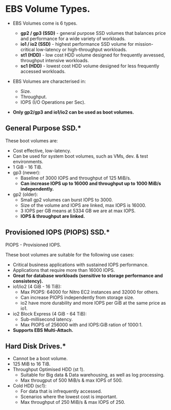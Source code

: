 # **EBS Volume Types.**

* EBS Volumes come is 6 types.
    * **gp2 / gp3 (SSD)** - general purpose SSD volumes that balances price and performance for a wide variety of workloads.
    * **io1 / io2 (SSD)** - highest performance SSD volume for mission-critical low-latency or high-throughput workloads.
    * **st1 (HDD)** - low cost HDD volume designed for frequently avvessed, throughput intensive workloads.
    * **sc1 (HDD)** - lowest cost HDD volume designed for less frequently accessed workloads.

* EBS Volumes are characterised in:
    * Size.
    * Throughput.
    * IOPS (I/O Operations per Sec).

* **Only gp2/gp3 and io1/io2 can be used as boot volumes.**

## **General Purpose SSD.\***

These boot volumes are:

* Cost effective, low-latency.
* Can be used for system boot volumes, such as VMs, dev. & test environments.
* 1 GiB - 16 TiB.
* gp3 (newer):
    * Baseline of 3000 IOPS and throughput of 125 MiB/s.
    * **Can increase IOPS up to 16000 and throughput up to 1000 MiB/s independently.**
* gp2 (older):
    * Small gp2 volumes can burst IOPS to 3000.
    * Size of the volume and IOPS are linked, max IOPS is 16000.
    * 3 IOPS per GB means at 5334 GB we are at max IOPS.
    * **IOPS & throughput are linked.**

## **Provisioned IOPS (PIOPS) SSD.\***

PIOPS - Provisioned IOPS.

These boot volumes are suitable for the following use cases:

* Critical business applications with sustained IOPS performance.
* Applications that require more than 16000 IOPS.
* **Great for database workloads (sensitive to storage performance and consistency).**
* io1/io2 (4 GiB - 16 TiB):
    * Max PIOPS: 64000 for Nitro EC2 instances and 32000 for others.
    * Can increase PIOPS independently from storage size.
    * io2 have more durability and more IOPS per GiB at the same price as io1.
* io2 Block Express (4 GiB - 64 TiB):
    * Sub-millisecond latency.
    * Max PIOPS of 256000 with and IOPS:GiB ration of 1000:1.
* **Supports EBS Multi-Attach.**

## **Hard Disk Drives.\***

* Cannot be a boot volume.
* 125 MiB to 16 TiB.
* Throughput Optimised HDD (st 1).
    * Suitable for Big data & Data warehousing, as well as log processing.
    * Max througput of 500 MiB/s & max IOPS of 500.
* Cold HDD (sc1):
    * For data that is infrequently accessed.
    * Scenarios where the lowest cost is important.
    * Max throughput of 250 MiB/s & max IOPS of 250.
